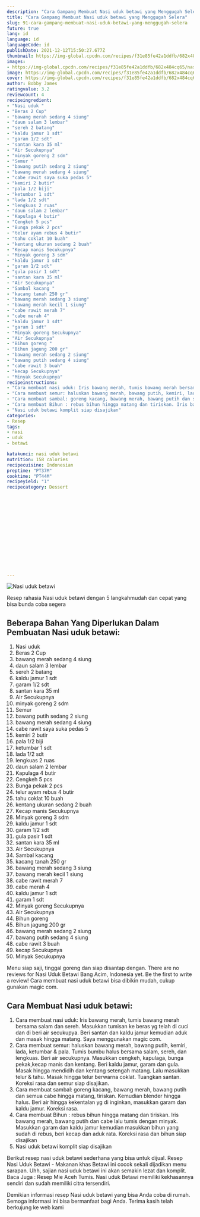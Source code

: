 ```yaml
---
description: "Cara Gampang Membuat Nasi uduk betawi yang Menggugah Selera"
title: "Cara Gampang Membuat Nasi uduk betawi yang Menggugah Selera"
slug: 91-cara-gampang-membuat-nasi-uduk-betawi-yang-menggugah-selera
future: true
lang: id
language: id
languageCode: id
publishDate: 2021-12-12T15:50:27.677Z 
thumbnail: https://img-global.cpcdn.com/recipes/f31e85fe42a1ddfb/682x484cq65/nasi-uduk-betawi-foto-resep-utama.webp
images:
- https://img-global.cpcdn.com/recipes/f31e85fe42a1ddfb/682x484cq65/nasi-uduk-betawi-foto-resep-utama.webp
image: https://img-global.cpcdn.com/recipes/f31e85fe42a1ddfb/682x484cq65/nasi-uduk-betawi-foto-resep-utama.webp
cover: https://img-global.cpcdn.com/recipes/f31e85fe42a1ddfb/682x484cq65/nasi-uduk-betawi-foto-resep-utama.webp
author: Bobby James
ratingvalue: 3.2
reviewcount: 4
recipeingredient:
- "Nasi uduk "
- "Beras 2 Cup"
- "bawang merah sedang 4 siung"
- "daun salam 3 lembar"
- "sereh 2 batang"
- "kaldu jamur 1 sdt"
- "garam 1/2 sdt"
- "santan kara 35 ml"
- "Air Secukupnya"
- "minyak goreng 2 sdm"
- "Semur "
- "bawang putih sedang 2 siung"
- "bawang merah sedang 4 siung"
- "cabe rawit saya suka pedas 5"
- "kemiri 2 butir"
- "pala 1/2 biji"
- "ketumbar 1 sdt"
- "lada 1/2 sdt"
- "lengkuas 2 ruas"
- "daun salam 2 lembar"
- "Kapulaga 4 butir"
- "Cengkeh 5 pcs"
- "Bunga pekak 2 pcs"
- "telur ayam rebus 4 butir"
- "tahu coklat 10 buah"
- "kentang ukuran sedang 2 buah"
- "Kecap manis Secukupnya"
- "Minyak goreng 3 sdm"
- "kaldu jamur 1 sdt"
- "garam 1/2 sdt"
- "gula pasir 1 sdt"
- "santan kara 35 ml"
- "Air Secukupnya"
- "Sambal kacang "
- "kacang tanah 250 gr"
- "bawang merah sedang 3 siung"
- "bawang merah kecil 1 siung"
- "cabe rawit merah 7"
- "cabe merah 4"
- "kaldu jamur 1 sdt"
- "garam 1 sdt"
- "Minyak goreng Secukupnya"
- "Air Secukupnya"
- "Bihun goreng "
- "Bihun jagung 200 gr"
- "bawang merah sedang 2 siung"
- "bawang putih sedang 4 siung"
- "cabe rawit 3 buah"
- "kecap Secukupnya"
- "Minyak Secukupnya"
recipeinstructions:
- "Cara membuat nasi uduk: Iris bawang merah, tumis bawang merah bersama salam dan sereh. Masukkan tumisan ke beras yg telah di cuci dan di beri air secukupya. Beri santan dan kaldu jamur kemudian aduk dan masak hingga matang. Saya menggunakan magic com."
- "Cara membuat semur: haluskan bawang merah, bawang putih, kemiri, lada, ketumbar &amp; pala. Tumis bumbu halus bersama salam, sereh, dan lengkuas. Beri air secukupnya. Masukkan cengkeh, kapulaga, bunga pekak,kecap manis dan kentang. Beri kaldu jamur, garam dan gula. Masak hingga mendidih dan kentang setengah matang. Lalu masukkan telur &amp; tahu. Masak hingga telur berwarna coklat. Tuangkan santan. Koreksi rasa dan semur siap disajikan."
- "Cara membuat sambal: goreng kacang, bawang merah, bawang putih dan semua cabe hingga matang, tiriskan. Kemudian blender hingga halus. Beri air hingga kekentalan yg di inginkan, masukkan garam dan kaldu jamur. Koreksi rasa."
- "Cara membuat Bihun : rebus bihun hingga matang dan tiriskan. Iris bawang merah, bawang putih dan cabe lalu tumis dengan minyak. Masukkan garam dan kaldu jamur kemudian masukkan bihun yang sudah di rebus, beri kecap dan aduk rata. Koreksi rasa dan bihun siap disajikan"
- "Nasi uduk betawi komplit siap disajikan"
categories:
- Resep
tags:
- nasi
- uduk
- betawi

katakunci: nasi uduk betawi 
nutrition: 158 calories
recipecuisine: Indonesian
preptime: "PT37M"
cooktime: "PT44M"
recipeyield: "1"
recipecategory: Dessert


     
    
    
    
    
    
    
    
    
    
    
      
    
---
```



![Nasi uduk betawi](https://img-global.cpcdn.com/recipes/f31e85fe42a1ddfb/682x484cq65/nasi-uduk-betawi-foto-resep-utama.webp)

Resep rahasia Nasi uduk betawi    dengan 5 langkahmudah dan cepat yang bisa bunda coba segera

<!--inarticleads1-->

## Beberapa Bahan Yang Diperlukan Dalam Pembuatan Nasi uduk betawi:

1. Nasi uduk 
1. Beras 2 Cup
1. bawang merah sedang 4 siung
1. daun salam 3 lembar
1. sereh 2 batang
1. kaldu jamur 1 sdt
1. garam 1/2 sdt
1. santan kara 35 ml
1. Air Secukupnya
1. minyak goreng 2 sdm
1. Semur 
1. bawang putih sedang 2 siung
1. bawang merah sedang 4 siung
1. cabe rawit saya suka pedas 5
1. kemiri 2 butir
1. pala 1/2 biji
1. ketumbar 1 sdt
1. lada 1/2 sdt
1. lengkuas 2 ruas
1. daun salam 2 lembar
1. Kapulaga 4 butir
1. Cengkeh 5 pcs
1. Bunga pekak 2 pcs
1. telur ayam rebus 4 butir
1. tahu coklat 10 buah
1. kentang ukuran sedang 2 buah
1. Kecap manis Secukupnya
1. Minyak goreng 3 sdm
1. kaldu jamur 1 sdt
1. garam 1/2 sdt
1. gula pasir 1 sdt
1. santan kara 35 ml
1. Air Secukupnya
1. Sambal kacang 
1. kacang tanah 250 gr
1. bawang merah sedang 3 siung
1. bawang merah kecil 1 siung
1. cabe rawit merah 7
1. cabe merah 4
1. kaldu jamur 1 sdt
1. garam 1 sdt
1. Minyak goreng Secukupnya
1. Air Secukupnya
1. Bihun goreng 
1. Bihun jagung 200 gr
1. bawang merah sedang 2 siung
1. bawang putih sedang 4 siung
1. cabe rawit 3 buah
1. kecap Secukupnya
1. Minyak Secukupnya

Menu siap saji, tinggal goreng dan siap disantap dengan. There are no reviews for Nasi Uduk Betawi Bang Acim, Indonesia yet. Be the first to write a review! Cara membuat nasi uduk betawi bisa dibikin mudah, cukup gunakan magic com. 

<!--inarticleads2-->

## Cara Membuat Nasi uduk betawi:

1. Cara membuat nasi uduk: Iris bawang merah, tumis bawang merah bersama salam dan sereh. Masukkan tumisan ke beras yg telah di cuci dan di beri air secukupya. Beri santan dan kaldu jamur kemudian aduk dan masak hingga matang. Saya menggunakan magic com.
1. Cara membuat semur: haluskan bawang merah, bawang putih, kemiri, lada, ketumbar &amp; pala. Tumis bumbu halus bersama salam, sereh, dan lengkuas. Beri air secukupnya. Masukkan cengkeh, kapulaga, bunga pekak,kecap manis dan kentang. Beri kaldu jamur, garam dan gula. Masak hingga mendidih dan kentang setengah matang. Lalu masukkan telur &amp; tahu. Masak hingga telur berwarna coklat. Tuangkan santan. Koreksi rasa dan semur siap disajikan.
1. Cara membuat sambal: goreng kacang, bawang merah, bawang putih dan semua cabe hingga matang, tiriskan. Kemudian blender hingga halus. Beri air hingga kekentalan yg di inginkan, masukkan garam dan kaldu jamur. Koreksi rasa.
1. Cara membuat Bihun : rebus bihun hingga matang dan tiriskan. Iris bawang merah, bawang putih dan cabe lalu tumis dengan minyak. Masukkan garam dan kaldu jamur kemudian masukkan bihun yang sudah di rebus, beri kecap dan aduk rata. Koreksi rasa dan bihun siap disajikan
1. Nasi uduk betawi komplit siap disajikan


Berikut resep nasi uduk betawi sederhana yang bisa untuk dijual. Resep Nasi Uduk Betawi - Makanan khas Betawi ini cocok sekali dijadikan menu sarapan. Uhh, sajian nasi uduk betawi ini akan semakin lezat dan komplit. Baca Juga : Resep Mie Aceh Tumis. Nasi uduk Betawi memiliki kekhasannya sendiri dan sudah memiliki citra tersendiri. 

Demikian informasi  resep Nasi uduk betawi   yang bisa Anda coba di rumah. Semoga informasi ini bisa bermanfaat bagi Anda. Terima kasih telah berkujung ke web kami
